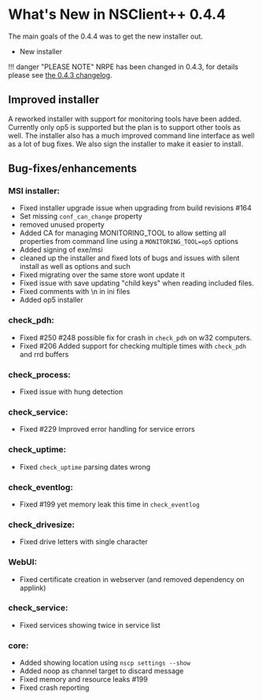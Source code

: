 # What's New in NSClient++ 0.4.4

The main goals of the 0.4.4 was to get the new installer out.

-   New installer

!!! danger "PLEASE NOTE"
    NRPE has been changed in 0.4.3, for details please see [the 0.4.3 changelog](0.4.3.md).

## Improved installer

A reworked installer with support for monitoring tools have been added. Currently only op5 is supported but the plan is to support other tools as well.
The installer also has a much improved command line interface as well as a lot of bug fixes.
We also sign the installer to make it easier to install.

## Bug-fixes/enhancements

### MSI installer:

-   Fixed installer upgrade issue when upgrading from build revisions #164
-   Set missing `conf_can_change` property
-   removed unused property
-   Added CA for managing MONITORING_TOOL to allow setting all properties from command line using a `MONITORING_TOOL=op5` options
-   Added signing of exe/msi
-   cleaned up the installer and fixed lots of bugs and issues with silent install as well as options and such
-   Fixed migrating over the same store wont update it
-   Fixed issue with save updating "child keys" when reading included files.
-   Fixed comments with \n in ini files
-   Added op5 installer


### check_pdh:

-   Fixed #250 #248 possible fix for crash in `check_pdh` on w32 computers.
-   Fixed #206 Added support for checking multiple times with `check_pdh` and rrd buffers

### check_process:

-   Fixed issue with hung detection

### check_service:

-   Fixed #229 Improved error handling for service errors

### check_uptime:

-   Fixed `check_uptime` parsing dates wrong

### check_eventlog:

-   Fixed #199 yet memory leak this time in `check_eventlog`

### check_drivesize:

-   Fixed drive letters with single character

### WebUI:

-   Fixed certificate creation in webserver (and removed dependency on applink)

### check_service:

-   Fixed services showing twice in service list

### core:

-   Added showing location using `nscp settings --show`
-   Added noop as channel target to discard message
-   Fixed memory and resource leaks #199
-   Fixed crash reporting

